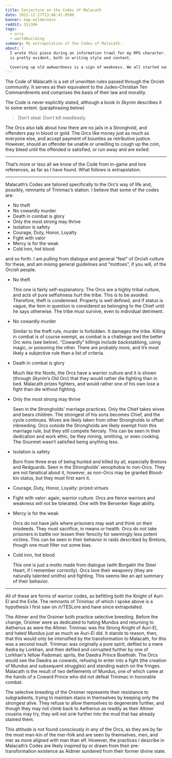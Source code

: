 ```yaml
---
title: Conjecture on the Codes of Malacath
date: 2012-12-27T13:46:41-0500
banner: map-wilderness
reddit: 15j34k
tags:
  - orcs
  - worldbuilding
summary: My extrapolation of the Codes of Malacath.
about: |
  I wrote this piece during an information trawl for my RPG character. Its age
  is pretty evident, both in writing style and content.

  Covering up old awkwardness is a sign of weakness. We all started somewhere.
---
```


The Code of Malacath is a set of unwritten rules passed through the Orcish
community. It serves as their equivalent to the Judeo-Christian Ten Commandments
and comprises the basis of their law and morality.

The Code is never explicitly stated, although a book in _Skyrim_ describes it to
some extent. (paraphrasing below)

> Don’t steal. Don’t kill needlessly.

The Orcs also talk about how there are no jails in a Stronghold, and offenders
pay in blood or gold. The Orcs like money just as much as everyone else, and
accept payment of bounties as retributive justice. However, should an offender
be unable or unwilling to cough up the coin, they bleed until the offended is
satisfied, or run away and are exiled.

---

That’s more or less all we know of the Code from in-game and lore references, as
far as I have found. What follows is extrapolation.

---

Malacath’s Codes are tailored specifically to the Orc’s way of life and,
possibly, remnants of Trinimac’s station. I believe that some of the codes are:

- No theft
- No cowardly murder
- Death in combat is glory
- Only the most strong may thrive
- Isolation is safety
- Courage, Duty, Honor, Loyalty
- Fight with valor
- Mercy is for the weak
- Cold iron, hot blood

and so forth. I am pulling from dialogue and general “feel” of Orcish culture
for these, and am mixing general guidelines and “mottoes”, if you will, of the
Orcish people.

- No theft

  This one is fairly self-explanatory. The Orcs are a highly tribal culture, and
  acts of pure selfishness hurt the tribe. This is to be avoided. Therefore,
  theft is condemned. Property is well defined, and if status is vague, the item
  in question is considered as belonging to the Chief until he says otherwise.
  The tribe must survive, even to individual detriment.

- No cowardly murder

  Similar to the theft rule, murder is forbidden. It damages the tribe. Killing
  in combat is of course exempt, as combat is a challenge and the better Orc
  wins (see below). “Cowardly” killings include backstabbing, using magic, or
  poisoning the other. There are probably more, and it’s most likely a
  subjective rule than a list of criteria.

- Death in combat is glory

  Much like the Nords, the Orcs have a warrior culture and it is shown (through
  _Skyrim_’s Old Orc) that they would rather die fighting than in bed. Malacath
  prizes fighters, and would rather one of his own lose a fight than die without
  fighting.

- Only the most strong may thrive

  Seen in the Strongholds’ marriage practices. Only the Chief takes wives and
  bears children. The strongest of his sons becomes Chief, and the cycle
  continues. Wives are likely taken from other Strongholds to offset inbreeding.
  Orcs outside the Strongholds are likely exempt from this marriage rule, but
  they still compete fiercely. This can be seen in their dedication and work
  ethic, be they mining, smithing, or even cooking. The Gourmet wasn’t satisfied
  being anything less.

- Isolation is safety

  Born from three eras of being hunted and killed by all, especially Bretons and
  Redguards. Seen in the Strongholds’ xenophobia to non-Orcs. They are not
  fanatical about it, however, as non-Orcs may be granted Blood-kin status, but
  they must first earn it.

- Courage, Duty, Honor, Loyalty: prized virtues

- Fight with valor: again, warrior culture. Orcs are fierce warriors and
  weakness will not be tolerated. One with the Berserker Rage ability.

- Mercy is for the weak

  Orcs do not have jails where prisoners may wait and think on their misdeeds.
  They must sacrifice, in means or health. Orcs do not take prisoners in battle
  nor lessen their ferocity for seemingly less potent victims. This can be seen
  in their behavior in raids described by Bretons, though one must filter out
  some bias.

- Cold iron, hot blood

  This one is just a motto made from dialogue (with Borgakh the Steel Heart, if
  I remember correctly). Orcs love their weaponry (they are naturally talented
  smiths) and fighting. This seems like an apt summary of their behavior.

---

All of these are forms of warrior codes, as befitting both the Knight of Auri-El
and the Exile. The remnants of Trinimac of which I spoke above is a hypothesis I
first saw on /r/TESLore and have since extrapolated.

The Altmer and the Orsimer both practice selective breeding. Before the change,
Orsimer were as dedicated to hating Mundus and returning to Aetherius as were
the Altmer. Trinimac was the Strong Knight of Auri-El, and hated Mundus just as
much as Auri-El did. It stands to reason, then, that this would only be
intensified by the transformation to Malacath, for this was a second insult.
Trinimac was originally a pure spirit, defiled to a mere Aedra by Lorkhan, and
then defiled and corrupted further by one of Lorkhan's fellow Padomaic sprits,
the Daedra Prince Boethiah. The Orcs would see the Daedra as cowards, refusing
to enter into a fight (the creation of Mundus and subsequent struggles) and
standing watch on the fringes. Malacath is the result of two defilements of
Mundus, one of which came at the hands of a Coward Prince who did not defeat
Trinimac in honorable combat.

The selective breeding of the Orsimer represents their resistance to
subgradients, trying to maintain stasis in themselves by keeping only the
strongest alive. They refuse to allow themselves to degenerate further, and
though they may not climb back to Aetherius as readily as their Altmer cousins
may try, they will not sink further into the mud that has already stained them.

This attitude is not found consciously in any of the Orcs, as they are by far
the most man-kin of the mer-folk and are seen by themselves, men, and mer as
more aligned with man than elf. However, the practices I describe in Malacath’s
Codes are likely inspired by or drawn from their pre-transformation existence as
Aldmer sundered from their former divine state.
